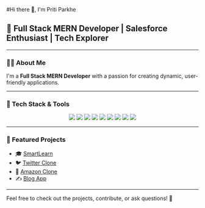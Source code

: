 #Hi there 👋, I'm Priti Parkhe</h1>


## 🚀 Full Stack MERN Developer | Salesforce Enthusiast | Tech Explorer

---

### 👩‍💻 About Me

I'm a **Full Stack MERN Developer** with a passion for creating dynamic, user-friendly applications.

---

### 🧰 Tech Stack & Tools

<p align="center">
  <img src="https://img.shields.io/badge/JavaScript-ES6+-F7DF1E?style=for-the-badge&logo=javascript&logoColor=white" />
  <img src="https://img.shields.io/badge/React-ReactJS-61DAFB?style=for-the-badge&logo=react&logoColor=black" />
  <img src="https://img.shields.io/badge/Node.js-6DA55F?style=for-the-badge&logo=node.js&logoColor=white" />
  <img src="https://img.shields.io/badge/Express.js-000000?style=for-the-badge&logo=express&logoColor=white" />
  <img src="https://img.shields.io/badge/MongoDB-47A248?style=for-the-badge&logo=mongodb&logoColor=white" />
  <img src="https://img.shields.io/badge/TailwindCSS-38B2AC?style=for-the-badge&logo=tailwindcss&logoColor=white" />
  <img src="https://img.shields.io/badge/Git-F05032?style=for-the-badge&logo=git&logoColor=white" />
  <img src="https://img.shields.io/badge/HTML5-E34F26?style=for-the-badge&logo=html5&logoColor=white" />
  <img src="https://img.shields.io/badge/CSS3-1572B6?style=for-the-badge&logo=css3&logoColor=white" />
</p>

---

### 🚀 Featured Projects

- 🎓 [SmartLearn](https://github.com/pritiparkhe/smartlearn)
- 🐦 [Twitter Clone](https://github.com/pritiparkhe/twitter-clone)
- 🛒 [Amazon Clone](https://github.com/pritiparkhe/amazon-clone)
- ✍️ [Blog App](https://github.com/pritiparkhe/blog-app)

---

Feel free to check out the projects, contribute, or ask questions! 🚀
